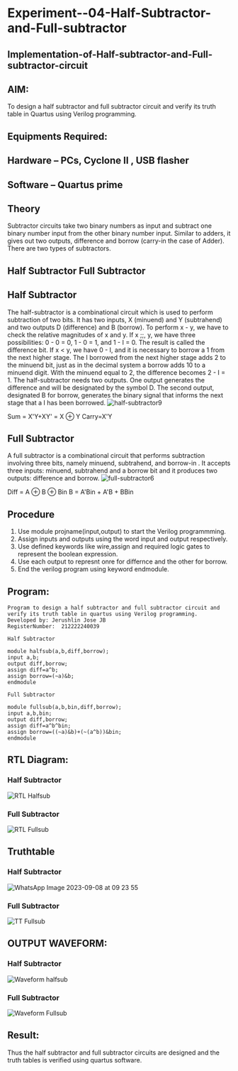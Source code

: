# Experiment--04-Half-Subtractor-and-Full-subtractor
## Implementation-of-Half-subtractor-and-Full-subtractor-circuit
## AIM:
To design a half subtractor and full subtractor circuit and verify its truth table in Quartus using Verilog programming.

## Equipments Required:
## Hardware – PCs, Cyclone II , USB flasher
## Software – Quartus prime
## Theory
Subtractor circuits take two binary numbers as input and subtract one binary number input from the other binary number input. Similar to adders, it gives out two outputs, difference and borrow (carry-in the case of Adder). There are two types of subtractors.

## Half Subtractor Full Subtractor
## Half Subtractor
The half-subtractor is a combinational circuit which is used to perform subtraction of two bits. It has two inputs, X (minuend) and Y (subtrahend) and two outputs D (difference) and B (borrow). To perform x - y, we have to check the relative magnitudes of x and y. If x ;;, y, we have three possibilities: 0 - 0 = 0, 1 - 0 = 1, and 1 - I = 0. The result is called the difference bit. If x < y, we have 0 - I, and it is necessary to borrow a 1 from the next higher stage. The I borrowed from the next higher stage adds 2 to the minuend bit, just as in the decimal system a borrow adds 10 to a minuend digit. With the minuend equal to 2, the difference becomes 2 - I = 1. The half-subtractor needs two outputs. One output generates the difference and will be designated by the symbol D. The second output, designated B for borrow, generates the binary signal that informs the next stage that a I has been borrowed.
![half-subtractor9](https://user-images.githubusercontent.com/36288975/166112538-58c3bc7c-ee5d-4e6a-ac8d-8e8328efe27a.png)


Sum = X'Y+XY' = X ⊕ Y
Carry=X'Y

## Full Subtractor
A full subtractor is a combinational circuit that performs subtraction involving three bits, namely minuend, subtrahend, and borrow-in . It accepts three inputs: minuend, subtrahend and a borrow bit and it produces two outputs: difference and borrow. 
![full-subtractor6](https://user-images.githubusercontent.com/36288975/166112541-24c68359-3de8-4674-ae22-8272ffc385ed.png)


Diff = A ⊕ B ⊕ Bin B = A'Bin + A'B + BBin

## Procedure
1. Use module projname(input,output) to start the Verilog programmming.
2. Assign inputs and outputs using the word input and output respectively.
3. Use defined keywords like wire,assign and required logic gates to represent the boolean expression.
4. Use each output to represnt onre for differnce and the other for borrow.
5. End the verilog program using keyword endmodule.





## Program:
```
Program to design a half subtractor and full subtractor circuit and verify its truth table in quartus using Verilog programming.
Developed by: Jerushlin Jose JB
RegisterNumber:  212222240039
```
```
Half Subtractor

module halfsub(a,b,diff,borrow);
input a,b;
output diff,borrow;
assign diff=a^b;
assign borrow=(~a)&b;
endmodule
```
```
Full Subtractor

module fullsub(a,b,bin,diff,borrow);
input a,b,bin;
output diff,borrow;
assign diff=a^b^bin;
assign borrow=((~a)&b)+(~(a^b))&bin;
endmodule
```

## RTL Diagram:
### Half Subtractor

![RTL Halfsub](https://github.com/Aswinth21/Experiment--03-Half-Subtractor-and-Full-subtractor/assets/120236638/1405b5b6-d889-4747-be8a-e636fc78e6b9)

### Full Subtractor

![RTL Fullsub](https://github.com/Aswinth21/Experiment--03-Half-Subtractor-and-Full-subtractor/assets/120236638/53f2d536-129c-4e7d-9a78-02338826337a)


## Truthtable
### Half Subtractor

![WhatsApp Image 2023-09-08 at 09 23 55](https://github.com/Aswinth21/Experiment--03-Half-Subtractor-and-Full-subtractor/assets/120236638/8417db91-3f21-4678-8304-8fffa9b37486)

### Full Subtractor

![TT Fullsub](https://github.com/Aswinth21/Experiment--03-Half-Subtractor-and-Full-subtractor/assets/120236638/263a6edf-9b46-41e0-a827-e78a5975d9b8)


## OUTPUT WAVEFORM:
### Half Subtractor

![Waveform halfsub](https://github.com/Aswinth21/Experiment--03-Half-Subtractor-and-Full-subtractor/assets/120236638/a2e82798-fb8b-4c9b-8afd-80868d75742f)

### Full Subtractor

![Waveform Fullsub](https://github.com/Aswinth21/Experiment--03-Half-Subtractor-and-Full-subtractor/assets/120236638/8b8780e8-8821-44e8-bcb6-0f4e6f705981)


## Result:
Thus the half subtractor and full subtractor circuits are designed and the truth tables is verified using quartus software.
